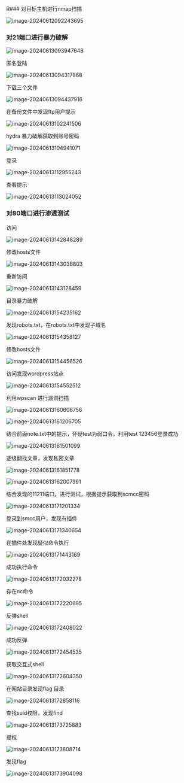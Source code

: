 R### 对目标主机进行nmap扫描

![image-20240612092243695](image/1.png)

### 对21端口进行暴力破解

![image-20240613093947648](image/2.png)

匿名登陆

![image-20240613094317868](image/3.png)

下载三个文件

![image-20240613094437916](image/4.png)

在备份文件中发现ftp用户提示

![image-20240613102241506](image/5.png)



hydra 暴力破解获取到账号密码

![image-20240613104941071](image/7.png)

登录

![image-20240613112955243](image/8.png)

查看提示

![image-20240613113024052](image/9.png)

### 对80端口进行渗透测试

访问

![image-20240613142848289](image/10.png)

修改hosts文件

![image-20240613143036803](image/11.png)

重新访问

![image-20240613143128459](image/12.png)

目录暴力破解

![image-20240613154235162](image/13.png)

发现robots.txt，在robots.txt中发现子域名

![image-20240613154358127](image/14.png)

修改hosts文件

![image-20240613154456526](image/15.png)

访问发现wordpress站点

![image-20240613154552512](image/16.png)

利用wpscan 进行漏洞扫描

![image-20240613160606756](image/17.png)

![image-20240613161206705](image/18.png)

结合前面note.txt中的提示，怀疑test为弱口令，利用test 123456登录成功

![image-20240613161501099](image/19.png)

逐级翻找文章，发现私密文章

![image-20240613161851778](image/20.png)

![image-20240613162007391](image/21.png)

结合发现的11211端口，进行测试，根据提示获取到scmcc密码

![image-20240613171201334](image/22.png)

登录到smcc用户，发现有插件

![image-20240613171340654](image/23.png)

在插件处发现疑似命令执行

![image-20240613171443169](image/24.png)

成功执行命令

![image-20240613172032278](image/25.png)

存在nc命令

![image-20240613172220695](image/26.png)

反弹shell

![image-20240613172408022](image/27.png)

成功反弹

![image-20240613172454535](image/28.png)

获取交互式shell

![image-20240613172604350](image/29.png)

在网站目录发现flag 目录

![image-20240613172858116](image/30.png)

查找suid权限，发现find

![image-20240613173725883](image/31.png)

提权

![image-20240613173808714](image/32.png)







发现flag

![image-20240613173904098](image/33.png)
